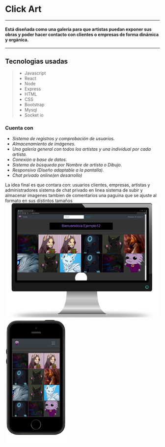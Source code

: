 # Click Art

---

#### Está diseñada como una galería para que artistas puedan exponer sus obras y poder hacer contacto con clientes o empresas de forma dinámica y orgánica.

---

## Tecnologias usadas

> - Javascript
> - React
> - Node
> - Express
> - HTML
> - CSS
> - Bootstrap
> - Mysql
> - Socket io

### Cuenta con

- _Sistema de registros y comprobación de usuarios._
- _Almacenamiento de imágenes._
- _Una galería general con todos los artistas y una individual por cada artista._
- _Conexión a base de datos._
- _Sistema de búsqueda por Nombre de artista o Dibujo._
- _Responsivo (Diseño adaptable a la pantalla)._
- _Chat privado online(en desarrollo)_

La idea final es que contara con:
usuarios clientes, empresas, artistas y administradores
sistema de chat privado en linea
sistema de subir y almacenar imagenes
tambien de comentarios
una paguina que se ajuste al formato en sus distintos tamaños
<img src="/Preview/PrincipalEscritorio.png" width="500"><img src="/Preview/VistaPrincipalMovil.png " width="200">
